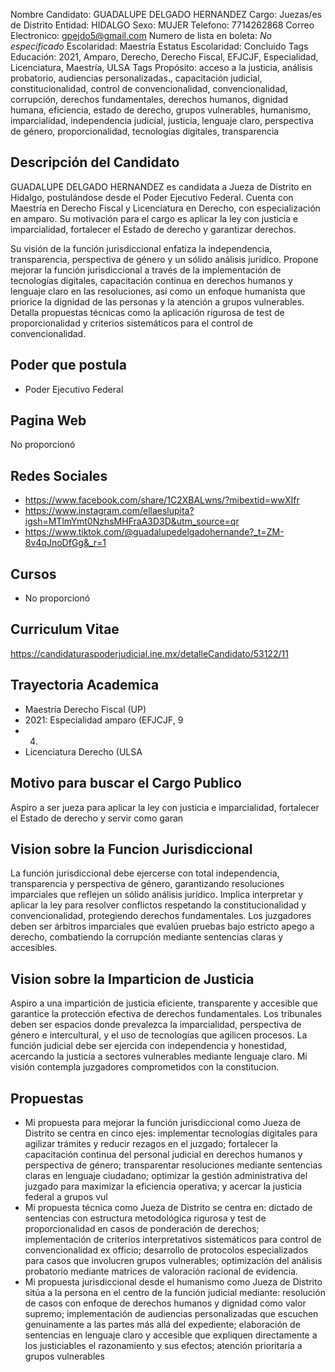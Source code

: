 Nombre Candidato: GUADALUPE DELGADO HERNANDEZ
Cargo: Juezas/es de Distrito
Entidad: HIDALGO
Sexo: MUJER
Telefono: 7714262868
Correo Electronico: gpejdo5@gmail.com
Numero de lista en boleta: *No especificado*
Escolaridad: Maestría
Estatus Escolaridad: Concluido
Tags Educación: 2021, Amparo, Derecho, Derecho Fiscal, EFJCJF, Especialidad, Licenciatura, Maestría, ULSA
Tags Propósito: acceso a la justicia, análisis probatorio, audiencias personalizadas., capacitación judicial, constitucionalidad, control de convencionalidad, convencionalidad, corrupción, derechos fundamentales, derechos humanos, dignidad humana, eficiencia, estado de derecho, grupos vulnerables, humanismo, imparcialidad, independencia judicial, justicia, lenguaje claro, perspectiva de género, proporcionalidad, tecnologías digitales, transparencia


## Descripción del Candidato 

GUADALUPE DELGADO HERNANDEZ es candidata a Jueza de Distrito en Hidalgo, postulándose desde el Poder Ejecutivo Federal. Cuenta con Maestría en Derecho Fiscal y Licenciatura en Derecho, con especialización en amparo. Su motivación para el cargo es aplicar la ley con justicia e imparcialidad, fortalecer el Estado de derecho y garantizar derechos.

Su visión de la función jurisdiccional enfatiza la independencia, transparencia, perspectiva de género y un sólido análisis jurídico. Propone mejorar la función jurisdiccional a través de la implementación de tecnologías digitales, capacitación continua en derechos humanos y lenguaje claro en las resoluciones, así como un enfoque humanista que priorice la dignidad de las personas y la atención a grupos vulnerables. Detalla propuestas técnicas como la aplicación rigurosa de test de proporcionalidad y criterios sistemáticos para el control de convencionalidad.


## Poder que postula

- Poder Ejecutivo Federal


## Pagina Web

No proporcionó


## Redes Sociales

- https://www.facebook.com/share/1C2XBALwns/?mibextid=wwXIfr
- https://www.instagram.com/ellaeslupita?igsh=MTlmYmt0NzhsMHFraA3D3D&utm_source=qr
- https://www.tiktok.com/@guadalupedelgadohernande?_t=ZM-8v4qJnoDfGg&_r=1


## Cursos

- No proporcionó


## Curriculum Vitae

https://candidaturaspoderjudicial.ine.mx/detalleCandidato/53122/11


## Trayectoria Academica

- Maestría Derecho Fiscal (UP)
- 2021: Especialidad amparo (EFJCJF, 9
- 4)
- Licenciatura Derecho (ULSA


## Motivo para buscar el Cargo Publico

Aspiro a ser jueza para aplicar la ley con justicia e imparcialidad, fortalecer el Estado de derecho y servir como garan


## Vision sobre la Funcion Jurisdiccional

La función jurisdiccional debe ejercerse con total independencia, transparencia y perspectiva de género, garantizando resoluciones imparciales que reflejen un sólido análisis jurídico. Implica interpretar y aplicar la ley para resolver conflictos respetando la constitucionalidad y convencionalidad, protegiendo derechos fundamentales. Los juzgadores deben ser árbitros imparciales que evalúen pruebas bajo estricto apego a derecho, combatiendo la corrupción mediante sentencias claras y accesibles.


## Vision sobre la Imparticion de Justicia

Aspiro a una impartición de justicia eficiente, transparente y accesible que garantice la protección efectiva de derechos fundamentales. Los tribunales deben ser espacios donde prevalezca la imparcialidad, perspectiva de género e intercultural, y el uso de tecnologías que agilicen procesos. La función judicial debe ser ejercida con independencia y honestidad, acercando la justicia a sectores vulnerables mediante lenguaje claro. Mi visión contempla juzgadores comprometidos con la constitucion.


## Propuestas

- Mi propuesta para mejorar la función jurisdiccional como Jueza de Distrito se centra en cinco ejes: implementar tecnologías digitales para agilizar trámites y reducir rezagos en el juzgado; fortalecer la capacitación continua del personal judicial en derechos humanos y perspectiva de género; transparentar resoluciones mediante sentencias claras en lenguaje ciudadano; optimizar la gestión administrativa del juzgado para maximizar la eficiencia operativa; y acercar la justicia federal a grupos vul
- Mi propuesta técnica como Jueza de Distrito se centra en: dictado de sentencias con estructura metodológica rigurosa y test de proporcionalidad en casos de ponderación de derechos; implementación de criterios interpretativos sistemáticos para control de convencionalidad ex officio; desarrollo de protocolos especializados para casos que involucren grupos vulnerables; optimización del análisis probatorio mediante matrices de valoración racional de evidencia.
- Mi propuesta jurisdiccional desde el humanismo como Jueza de Distrito sitúa a la persona en el centro de la función judicial mediante: resolución de casos con enfoque de derechos humanos y dignidad como valor supremo; implementación de audiencias personalizadas que escuchen genuinamente a las partes más allá del expediente; elaboración de sentencias en lenguaje claro y accesible que expliquen directamente a los justiciables el razonamiento y sus efectos; atención prioritaria a grupos vulnerables

